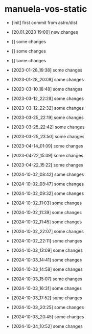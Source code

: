 # manuela-vos-static
- [init] first commit from astro/dist
- [20.01.2023 19:00] new changes
- [] some changes
- [] some changes
- [] some changes

- [2023-01-28_19:38] some changes

- [2023-01-28_20:08] some changes

- [2023-03-10_18:48] some changes

- [2023-03-12_22:28] some changes

- [2023-03-12_22:32] some changes

- [2023-03-25_22:19] some changes

- [2023-03-25_22:42] some changes

- [2023-03-25_23:50] some changes

- [2023-04-14_01:09] some changes

- [2023-04-22_15:09] some changes

- [2023-04-22_15:22] some changes

- [2024-10-02_08:42] some changes

- [2024-10-02_08:47] some changes

- [2024-10-02_09:32] some changes

- [2024-10-02_11:03] some changes

- [2024-10-02_11:39] some changes

- [2024-10-02_11:45] some changes

- [2024-10-02_22:07] some changes

- [2024-10-02_22:11] some changes

- [2024-10-03_13:09] some changes

- [2024-10-03_14:41] some changes

- [2024-10-03_14:58] some changes

- [2024-10-03_15:07] some changes

- [2024-10-03_16:31] some changes

- [2024-10-03_17:52] some changes

- [2024-10-03_20:25] some changes

- [2024-10-03_20:45] some changes

- [2024-10-04_10:52] some changes

